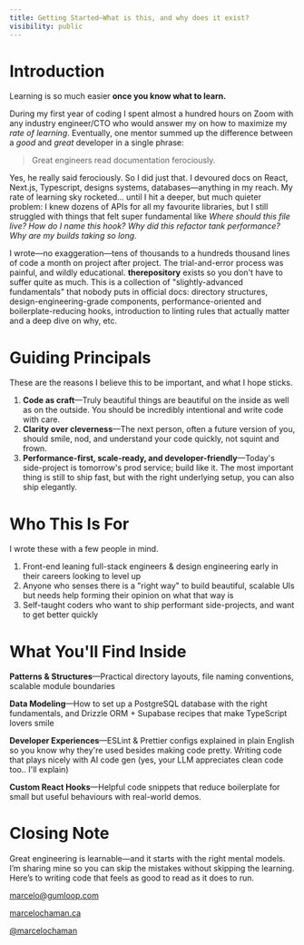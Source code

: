 ```yaml
---
title: Getting Started—What is this, and why does it exist?
visibility: public
---
```


# Introduction

Learning is so much easier **once you know what to learn.**

During my first year of coding I spent almost a hundred hours on Zoom with any industry engineer/CTO who would answer my on how to maximize my _rate of learning_. Eventually, one mentor summed up the difference between a _good_ and _great_ developer in a single phrase:

> Great engineers read documentation ferociously.

Yes, he really said ferociously. So I did just that. I devoured docs on React, Next.js, Typescript, designs systems, databases—anything in my reach. My rate of learning sky rocketed... until I hit a deeper, but much quieter problem: I knew dozens of APIs for all my favourite libraries, but I still struggled with things that felt super fundamental like _Where should this file live? How do I name this hook? Why did this refactor tank performance? Why are my builds taking so long_. 

I wrote—no exaggeration—tens of thousands to a hundreds thousand lines of code a month on project after project. The trial-and-error process was painful, and wildly educational. **therepository** exists so you don't have to suffer quite as much. This is a collection of "slightly-advanced fundamentals" that nobody puts in official docs: directory structures, design-engineering-grade components, performance-oriented and boilerplate-reducing hooks, introduction to linting rules that actually matter and a deep dive on why, etc. 

# Guiding Principals

These are the reasons I believe this to be important, and what I hope sticks.

1. **Code as craft**—Truly beautiful things are beautiful on the inside as well as on the outside. You should be incredibly intentional and write code with care.
2. **Clarity over cleverness**—The next person, often a future version of you, should smile, nod, and understand your code quickly, not squint and frown.
3. **Performance-first, scale-ready, and developer-friendly**—Today's side-project is tomorrow's prod service; build like it. The most important thing is still to ship fast, but with the right underlying setup, you can also ship elegantly.

# Who This Is For

I wrote these with a few people in mind.

1. Front-end leaning full-stack engineers & design engineering early in their careers looking to level up
2. Anyone who senses there is a "right way" to build beautiful, scalable UIs but needs help forming their opinion on what that way is
3. Self-taught coders who want to ship performant side-projects, and want to get better quickly

# What You'll Find Inside

**Patterns & Structures**—Practical directory layouts, file naming conventions, scalable module boundaries

**Data Modeling**—How to set up a PostgreSQL database with the right fundamentals, and Drizzle ORM + Supabase recipes that make TypeScript lovers smile

**Developer Experiences**—ESLint & Prettier configs explained in plain English so you know why they're used besides making code pretty. Writing code that plays nicely with AI code gen (yes, your LLM appreciates clean code too.. I'll explain)

**Custom React Hooks**—Helpful code snippets that reduce boilerplate for small but useful behaviours with real-world demos.

# Closing Note
Great engineering is learnable—and it starts with the right mental models. I’m sharing mine so you can skip the mistakes without skipping the learning. Here’s to writing code that feels as good to read as it does to run.

[marcelo@gumloop.com](mailto:marcelo@gumloop.com)

[marcelochaman.ca](https://marcelochaman.ca/)

[@marcelochaman](https://x.com/marcelochaman)